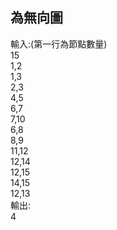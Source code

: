 ## 為無向圖
輸入:(第一行為節點數量)<br>
15<br>
1,2<br>
1,3<br>
2,3<br>
4,5<br>
6,7<br>
7,10<br>
6,8<br>
8,9<br>
11,12<br>
12,14<br>
12,15<br>
14,15<br>
12,13<br>
輸出:<br>
4